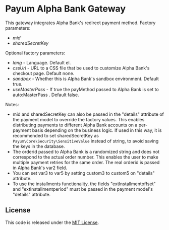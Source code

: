 # Payum Alpha Bank Gateway

This gateway integrates Alpha Bank's redirect payment method. Factory parameters:
 - *mid*
 - *sharedSecretKey*


Optional factory parameters:
 - *lang* - Language. Default el.
 - *cssUrl* - URL to a CSS file that be used to customize Alpha Bank's checkout page. Default none.
 - *sandbox* - Whether this is Alpha Bank's sandbox environment. Default true.
 - *useMasterPass* - If true the payMethod passed to Alpha Bank is set to auto:MasterPass . Default false.

Notes:
 - mid and sharedSecretKey can also be passed in the "details" attribute of the payment model to override the factory values. This enables distributing payments to different Alpha Bank accounts on a per-payment basis depending on the business logic. If used in this way, it is recommended to set sharedSecretKey as `Payum\Core\Security\SensitiveValue` instead of string, to avoid saving the keys in the database.
 - The orderid passed to Alpha Bank is a randomized string and does not correspond to the actual order number. This enables the user to make multiple payment retries for the same order. The real orderid is passed in Alpha Bank's var2 field.
 - You can set var3 to var5 by setting custom3 to custom5 on "details" attribute.
 - To use the installments functionality, the fields "extInstallmentoffset" and "extInstallmentperiod" must be passed in the payment model's "details" attribute.

## License

This code is released under the [MIT License](LICENSE).
